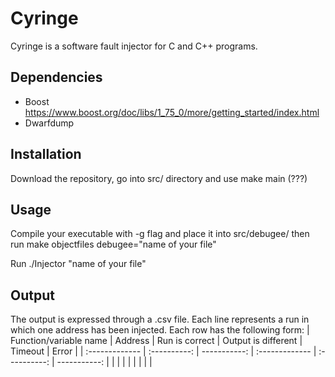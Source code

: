 # Cyringe 

Cyringe is a software fault injector for C and C++ programs.

## Dependencies

- Boost
    https://www.boost.org/doc/libs/1_75_0/more/getting_started/index.html
- Dwarfdump
    

##  Installation
Download the repository, go into src/ directory and use
make main (???)

## Usage
Compile your executable with -g flag and place it into src/debugee/ then run 
make objectfiles debugee="name of your file"

Run
./Injector "name of your file"



## Output
The output is expressed through a .csv file. Each line represents a run in which one address has been injected. Each row has the following form:
| Function/variable name       | Address     | Run is correct     | Output is different     | Timeout  | Error |
| :------------- | :----------: | -----------: | :------------- | :----------: | -----------: |
|   |   |     |   |   |     |
|


